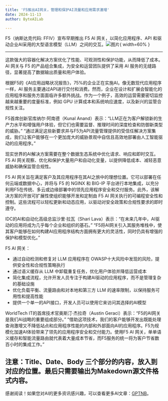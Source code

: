 ```yaml
---
title: 'F5推出AI网关，管理和保护AI流量和应用需求激增'
date: 2024-11-13
author: ByteAILab

---
```


F5（纳斯达克代码: FFIV）宣布早期推出 F5 AI 网关，以简化应用程序、API 和驱动企业AI采用的大型语言模型（LLM）之间的交互。![图片](https://ai-techpark.com/wp-content/uploads/2024/11/F5-Introduces-960x540.jpg){ width=60% }

---
这款强大的容器化解决方案优化了性能、可观测性和保护功能，从而降低了成本。AI 网关与 F5 的产品组合集成，为安全和运营团队提供了采用 AI 服务的无缝路径，显著提高了数据输出质量和用户体验。

根据F5的《AI应用战略状况报告》，75%的企业正在实施AI。像无数现代应用程序一样，AI 服务主要通过API进行交付和消费。然而，企业在设计和扩展会智能化的应用程序和服务方面面临许多额外挑战。作为一个例子，高效的运营需要密切监控越来越重要的度量标准，例如 GPU 计算成本和系统响应速度，以及新兴的监管合规性关注。

F5首席创新官库纳尔·阿南德（Kunal Anand）表示：“LLM正在为客户解锁新的生产力水平和增强用户体验，但它们也需要监督、推理时间的深度检查和防御新类型的威胁。” “通过满足这些新要求并与F5为API流量管理提供的受信任解决方案集成，我们让客户能够在一个更加庞大的威胁景观中自信且高效地部署由人工智能驱动的应用程序。”

现实世界的AI解决方案需要在整个数据生态系统中优化请求、响应和即时交互。F5 AI 网关观察、优化和保护大量用户和自动化变量，以提供降低成本、减轻恶意威胁和确保监管合规性。

F5 AI 网关旨在满足客户及其应用程序在其AI之旅中的理想位置。它可以部署在任何云端或数据中心，并将与 F5 的 NGINX 和 BIG-IP 平台进行本地集成，以充分利用F5在传统、多云或边缘部署中的领先应用程序安全和交付服务。此外，该解决方案的开放可扩展性使组织能够开发和定制由 F5 AI 网关执行的可编程安全性和控制。这些流程可以轻松更新和动态应用，以驱动对安全政策和合规性要求的即时遵守。

IDC的AI和自动化高级总监沙里·拉瓦（Shari Lava）表示：“在未来几年中，AI驱动的应用将成为几乎每个企业和组织的基石。” “F5将AI网关引入其服务堆栈中，使其客户能够在如何构建AI应用程序结构方面拥有更大的灵活性，同时仍具有增强的保护和模型优化。”

F5 AI 网关：
- 通过自动检测和修复对 LLM 应用程序在 OWASP十大风险中发现的风险，提供安全性和合规性策略执行
- 通过语义缓存从 LLM 中卸载重复任务，优化用户体验并降低运营成本
- 简化集成流程，允许开发人员专注于构建AI驱动的应用程序，而不是管理复杂的基础设施
- 优化负载平衡、流量路由和对本地和第三方 LLM 的速率限制，以保持服务可用性和提高性能
- 提供一个单一的API接口，开发人员可以使用它来访问其选择的AI模型

WorldTech IT的首席技术官奥斯汀·杰拉奇（Austin Geraci）表示：“F5的AI网关是我们AI战略的重要组成部分。” “借助这项技术，我们的客户能够开发出既能处理查询激增又不降低站点和应用程序性能的内部和外部面向AI的应用程序。F5为规模化加速AI体验带来了领先的应用程序安全和交付能力。使用F5 AI 网关，单单语义缓存和智能流量路由就代表着大量成本节省，而F5服务的统一将为客户节省数百小时的集成工作。”

注意：Title、Date、Body 三个部分的内容，放入到对应的位置。最后只需要输出为Makedown源文件格式内容。
---
感谢阅读！如果您对AI的更多资讯感兴趣，可以查看更多AI文章：[GPTNB](https://gptnb.com)。